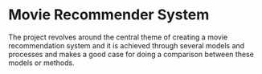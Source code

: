 
# Movie Recommender System

The project revolves around the central theme of creating a movie recommendation system and it is achieved through several models and processes and makes a good case for doing a comparison between these models or methods.

